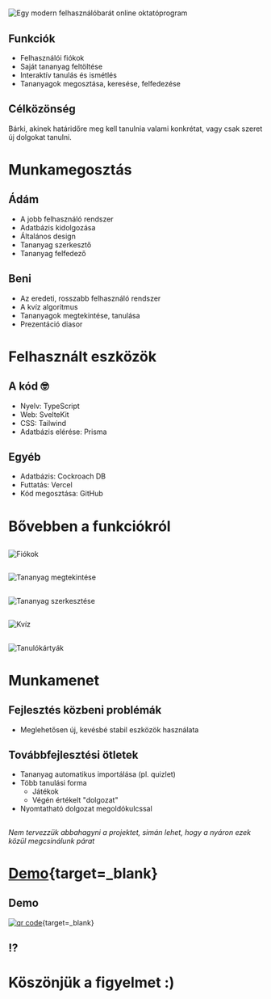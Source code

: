 # <!-- Quizard -->

## <!-- new slide without title -->

![Egy modern felhasználóbarát online oktatóprogram](img/logo.png)

## Funkciók

- Felhasználói fiókok
- Saját tananyag feltöltése
- Interaktív tanulás és ismétlés
- Tananyagok megosztása, keresése, felfedezése

## Célközönség

Bárki, akinek határidőre meg kell tanulnia valami konkrétat,
vagy csak szeret új dolgokat tanulni.

# Munkamegosztás

## Ádám

- A jobb felhasználó rendszer
- Adatbázis kidolgozása
- Általános design
- Tananyag szerkesztő
- Tananyag felfedező

## Beni

- Az eredeti, rosszabb felhasználó rendszer
- A kvíz algoritmus
- Tananyagok megtekintése, tanulása
- Prezentáció diasor

# Felhasznált eszközök

## A kód 🤓

- Nyelv: TypeScript <img style="height:1em; margin:0 5px" src="img/typescript.svg">
- Web: SvelteKit <img style="height:1em; margin:0 5px" src="img/svelte.svg">
- CSS: Tailwind <img style="height:1em; margin:0 5px" src="img/tailwind.svg">
- Adatbázis elérése: Prisma <img style="height:1em; margin:0 5px" src="img/prisma.svg">

## Egyéb

- Adatbázis: Cockroach DB <img style="height:1em; margin:0 5px" src="img/cockroach.webp">
- Futtatás: Vercel <img style="height:1em; margin:0 5px" src="img/vercel.svg">
- Kód megosztása: GitHub <img style="height:1em; margin:0 5px" src="img/github.svg">

# Bővebben a funkciókról

##
![Fiókok](img/profile.png)

##
![Tananyag megtekintése](img/set.png)

##
![Tananyag szerkesztése](img/edit.png)

##
![Kvíz](img/quiz.png)

##
![Tanulókártyák](img/flashcards.png)


# Munkamenet

## Fejlesztés közbeni problémák

- Meglehetősen új, kevésbé stabil eszközök használata

## Továbbfejlesztési ötletek

- Tananyag automatikus importálása (pl. quizlet)
- Több tanulási forma
    - Játékok
    - Végén értékelt "dolgozat"
- Nyomtatható dolgozat megoldókulcssal

##
*Nem tervezzük abbahagyni a projektet, simán lehet, hogy a nyáron ezek közül megcsinálunk párat*


# [Demo](https://quizard.vbeni.dev){target=_blank}

## Demo
[![qr code](img/qr.svg)](https://quizard.vbeni.dev){target=_blank}

## ⁉️

# Köszönjük a figyelmet :)
##
